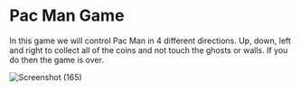 # Pac Man Game
In this game we will control Pac Man in 4 different directions. Up, down, left and right
to collect all of the coins and not touch the ghosts or walls. If you do then the game is over.


![Screenshot (165)](https://user-images.githubusercontent.com/120207533/211078818-cad5e5bc-5516-4003-90c6-9795c2f644ce.png)
